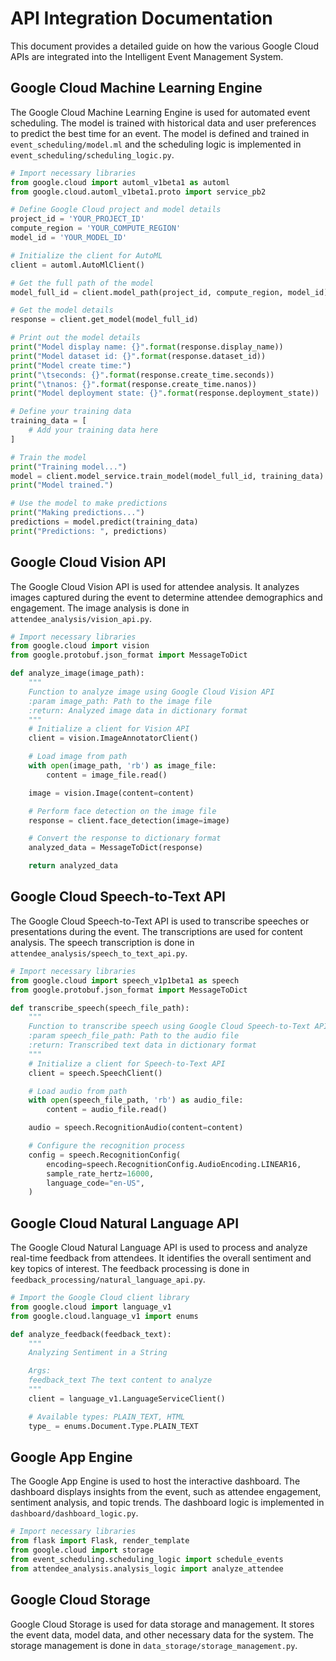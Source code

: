 # API Integration Documentation

This document provides a detailed guide on how the various Google Cloud APIs are integrated into the Intelligent Event Management System.

## Google Cloud Machine Learning Engine

The Google Cloud Machine Learning Engine is used for automated event scheduling. The model is trained with historical data and user preferences to predict the best time for an event. The model is defined and trained in `event_scheduling/model.ml` and the scheduling logic is implemented in `event_scheduling/scheduling_logic.py`.

```python
# Import necessary libraries
from google.cloud import automl_v1beta1 as automl
from google.cloud.automl_v1beta1.proto import service_pb2

# Define Google Cloud project and model details
project_id = 'YOUR_PROJECT_ID'
compute_region = 'YOUR_COMPUTE_REGION'
model_id = 'YOUR_MODEL_ID'

# Initialize the client for AutoML
client = automl.AutoMlClient()

# Get the full path of the model
model_full_id = client.model_path(project_id, compute_region, model_id)

# Get the model details
response = client.get_model(model_full_id)

# Print out the model details
print("Model display name: {}".format(response.display_name))
print("Model dataset id: {}".format(response.dataset_id))
print("Model create time:")
print("\tseconds: {}".format(response.create_time.seconds))
print("\tnanos: {}".format(response.create_time.nanos))
print("Model deployment state: {}".format(response.deployment_state))

# Define your training data
training_data = [
    # Add your training data here
]

# Train the model
print("Training model...")
model = client.model_service.train_model(model_full_id, training_data)
print("Model trained.")

# Use the model to make predictions
print("Making predictions...")
predictions = model.predict(training_data)
print("Predictions: ", predictions)
```

## Google Cloud Vision API

The Google Cloud Vision API is used for attendee analysis. It analyzes images captured during the event to determine attendee demographics and engagement. The image analysis is done in `attendee_analysis/vision_api.py`.

```python
# Import necessary libraries
from google.cloud import vision
from google.protobuf.json_format import MessageToDict

def analyze_image(image_path):
    """
    Function to analyze image using Google Cloud Vision API
    :param image_path: Path to the image file
    :return: Analyzed image data in dictionary format
    """
    # Initialize a client for Vision API
    client = vision.ImageAnnotatorClient()

    # Load image from path
    with open(image_path, 'rb') as image_file:
        content = image_file.read()

    image = vision.Image(content=content)

    # Perform face detection on the image file
    response = client.face_detection(image=image)

    # Convert the response to dictionary format
    analyzed_data = MessageToDict(response)

    return analyzed_data
```

## Google Cloud Speech-to-Text API

The Google Cloud Speech-to-Text API is used to transcribe speeches or presentations during the event. The transcriptions are used for content analysis. The speech transcription is done in `attendee_analysis/speech_to_text_api.py`.

```python
# Import necessary libraries
from google.cloud import speech_v1p1beta1 as speech
from google.protobuf.json_format import MessageToDict

def transcribe_speech(speech_file_path):
    """
    Function to transcribe speech using Google Cloud Speech-to-Text API
    :param speech_file_path: Path to the audio file
    :return: Transcribed text data in dictionary format
    """
    # Initialize a client for Speech-to-Text API
    client = speech.SpeechClient()

    # Load audio from path
    with open(speech_file_path, 'rb') as audio_file:
        content = audio_file.read()

    audio = speech.RecognitionAudio(content=content)

    # Configure the recognition process
    config = speech.RecognitionConfig(
        encoding=speech.RecognitionConfig.AudioEncoding.LINEAR16,
        sample_rate_hertz=16000,
        language_code="en-US",
    )
```

## Google Cloud Natural Language API

The Google Cloud Natural Language API is used to process and analyze real-time feedback from attendees. It identifies the overall sentiment and key topics of interest. The feedback processing is done in `feedback_processing/natural_language_api.py`.

```python
# Import the Google Cloud client library
from google.cloud import language_v1
from google.cloud.language_v1 import enums

def analyze_feedback(feedback_text):
    """
    Analyzing Sentiment in a String

    Args:
    feedback_text The text content to analyze
    """
    client = language_v1.LanguageServiceClient()

    # Available types: PLAIN_TEXT, HTML
    type_ = enums.Document.Type.PLAIN_TEXT
```

## Google App Engine

The Google App Engine is used to host the interactive dashboard. The dashboard displays insights from the event, such as attendee engagement, sentiment analysis, and topic trends. The dashboard logic is implemented in `dashboard/dashboard_logic.py`.

```python
# Import necessary libraries
from flask import Flask, render_template
from google.cloud import storage
from event_scheduling.scheduling_logic import schedule_events
from attendee_analysis.analysis_logic import analyze_attendee
```

## Google Cloud Storage

Google Cloud Storage is used for data storage and management. It stores the event data, model data, and other necessary data for the system. The storage management is done in `data_storage/storage_management.py`.

